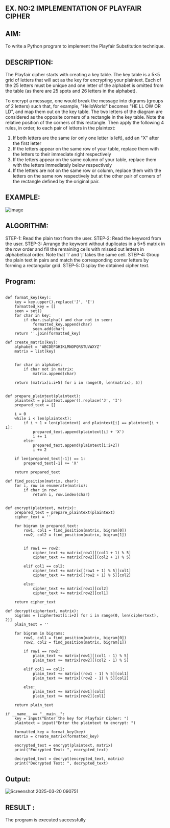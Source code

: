 ## EX. NO:2 IMPLEMENTATION OF PLAYFAIR CIPHER

 

## AIM:
 

 

To write a Python program to implement the Playfair Substitution technique.

## DESCRIPTION:

The Playfair cipher starts with creating a key table. The key table is a 5×5 grid of letters that will act as the key for encrypting your plaintext. Each of the 25 letters must be unique and one letter of the alphabet is omitted from the table (as there are 25 spots and 26 letters in the alphabet).

To encrypt a message, one would break the message into digrams (groups of 2 letters) such that, for example, "HelloWorld" becomes "HE LL OW OR LD", and map them out on the key table. The two letters of the diagram are considered as the opposite corners of a rectangle in the key table. Note the relative position of the corners of this rectangle. Then apply the following 4 rules, in order, to each pair of letters in the plaintext:
1.	If both letters are the same (or only one letter is left), add an "X" after the first letter
2.	If the letters appear on the same row of your table, replace them with the letters to their immediate right respectively
3.	If the letters appear on the same column of your table, replace them with the letters immediately below respectively
4.	If the letters are not on the same row or column, replace them with the letters on the same row respectively but at the other pair of corners of the rectangle defined by the original pair.
## EXAMPLE:
![image](https://github.com/Hemamanigandan/EX-NO-2-/assets/149653568/e6858d4f-b122-42ba-acdb-db18ec2e9675)

 

## ALGORITHM:

STEP-1: Read the plain text from the user.
STEP-2: Read the keyword from the user.
STEP-3: Arrange the keyword without duplicates in a 5*5 matrix in the row order and fill the remaining cells with missed out letters in alphabetical order. Note that ‘i’ and ‘j’ takes the same cell.
STEP-4: Group the plain text in pairs and match the corresponding corner letters by forming a rectangular grid.
STEP-5: Display the obtained cipher text.




## Program:

```

def format_key(key):
    key = key.upper().replace('J', 'I') 
    formatted_key = []
    seen = set()
    for char in key:
        if char.isalpha() and char not in seen:
            formatted_key.append(char)
            seen.add(char)
    return ''.join(formatted_key)

def create_matrix(key):
    alphabet = 'ABCDEFGHIKLMNOPQRSTUVWXYZ'  
    matrix = list(key)
    

    for char in alphabet:
        if char not in matrix:
            matrix.append(char)
 
    return [matrix[i:i+5] for i in range(0, len(matrix), 5)]


def prepare_plaintext(plaintext):
    plaintext = plaintext.upper().replace('J', 'I')  
    prepared_text = []
    
    i = 0
    while i < len(plaintext):
        if i + 1 < len(plaintext) and plaintext[i] == plaintext[i + 1]:
            prepared_text.append(plaintext[i] + 'X') 
            i += 1
        else:
            prepared_text.append(plaintext[i:i+2]) 
            i += 2
            
    if len(prepared_text[-1]) == 1: 
        prepared_text[-1] += 'X'
    
    return prepared_text

def find_position(matrix, char):
    for i, row in enumerate(matrix):
        if char in row:
            return i, row.index(char)


def encrypt(plaintext, matrix):
    prepared_text = prepare_plaintext(plaintext)
    cipher_text = ''
    
    for bigram in prepared_text:
        row1, col1 = find_position(matrix, bigram[0])
        row2, col2 = find_position(matrix, bigram[1])
        
     
        if row1 == row2:
            cipher_text += matrix[row1][(col1 + 1) % 5]
            cipher_text += matrix[row2][(col2 + 1) % 5]
    
        elif col1 == col2:
            cipher_text += matrix[(row1 + 1) % 5][col1]
            cipher_text += matrix[(row2 + 1) % 5][col2]
       
        else:
            cipher_text += matrix[row1][col2]
            cipher_text += matrix[row2][col1]
    
    return cipher_text

def decrypt(ciphertext, matrix):
    bigrams = [ciphertext[i:i+2] for i in range(0, len(ciphertext), 2)]
    plain_text = ''
    
    for bigram in bigrams:
        row1, col1 = find_position(matrix, bigram[0])
        row2, col2 = find_position(matrix, bigram[1])
        
        if row1 == row2:
            plain_text += matrix[row1][(col1 - 1) % 5]
            plain_text += matrix[row2][(col2 - 1) % 5]
       
        elif col1 == col2:
            plain_text += matrix[(row1 - 1) % 5][col1]
            plain_text += matrix[(row2 - 1) % 5][col2]
      
        else:
            plain_text += matrix[row1][col2]
            plain_text += matrix[row2][col1]
    
    return plain_text

if __name__ == "__main__":
    key = input("Enter the key for Playfair Cipher: ")
    plaintext = input("Enter the plaintext to encrypt: ")
    
    formatted_key = format_key(key)
    matrix = create_matrix(formatted_key)
    
    encrypted_text = encrypt(plaintext, matrix)
    print("Encrypted Text: ", encrypted_text)
    
    decrypted_text = decrypt(encrypted_text, matrix)
    print("Decrypted Text: ", decrypted_text)

```



## Output:
![Screenshot 2025-03-20 090751](https://github.com/user-attachments/assets/c0086376-e048-46e1-b75f-49a891b254c3)

## RESULT :
The program is executed successfully
